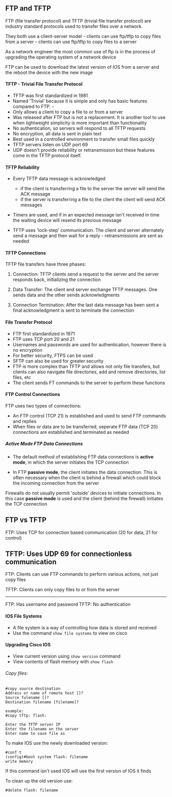 ## FTP and TFTP

FTP (file transfer protocol) and TFTP (trivial file transfer protocol) are industry standard protocols used to transfer files over a network.

They both use a client-server model
    - clients can use ftp/tftp to copy files from a server 
    - clients can use ftp/tftp to copy files to a server 

As a network engineer the most common use of ftp is in the process of upgrading the operating system of a network device 

FTP can be used to download the latest version of IOS from a server and the reboot the device with the new image 

#### TFTP - Trivial File Transfer Protocol 

- TFTP was first standardized in 1981 
- Named 'Trivial' because it is simple and only has basic features compared to FTP. -
- Only allows a client to copy a file to or from a server 
- Was released after FTP but is not a replacement. It is another tool to use when lightweight simplicity is more important than functionality 
- No authentication, so servers will respond to all TFTP requests 
- No encryption, all data is sent in plain text 
- Best used in a controlled environment to transfer small files quickly 
- TFTP servers listen on UDP port 69
- UDP doesn't provide reliability or retransmission but these features come in the TFTP protocol itself.

#### TFTP Reliability 

- Every TFTP data message is acknowledged
    - if the client is transferring a file to the server the server will send the ACK message
    - if the server is transferring a file to the client the client will send ACK messages

- Timers are used, and if in an expected message isn't received in time the waiting device will resend its previous message 

* TFTP uses 'lock-step' communication. The client and server alternately send a message and then wait for a reply - retransmissions are sent as needed

#### TFTP Connections

TFTP file transfers have three phases:

1. Connection: TFTP clients send a request to the server and the server responds back, initializing the connection 

2. Data Transfer: The client and server exchange TFTP messages. One sends data and the other sends acknowledgments

3. Connection Termination: After the last data message has been sent a final acknowledgment is sent to terminate the connection 


#### File Transfer Protocol 

- FTP first standardized in 1971
- FTP uses TCP port 20 and 21 
- Usernames and passwords are used for authentication, however there is no encryption
- For better security, FTPS can be used 
- SFTP can also be used for greater security 
- FTP is more complex than TFTP and allows not only file transfers, but clients can also navigate file directories, add and remove directories, list files, etc 
- The client sends FT commands to the server to perform these functions

#### FTP Control Connections 

FTP uses two types of connections:
* An FTP control (TCP 21) is established and used to send FTP commands and replies
* When files or data are to be transferred, seperate FTP data (TCP 20) connections are established and terminated as needed

##### Active Mode FTP Data Connections

- The default method of establishing FTP data connections is **active mode**, in which the server initiates the TCP connection 

- In FTP **passive mode**, the client initiates the data connection. This is often necessary when the client is behind a firewall which could block the incoming connection from the server 

Firewalls do not usually permit 'outside' devices to initiate connections. In this case **passive mode** is used and the client (behind the firewall) initiates the TCP connection 

## FTP vs TFTP

FTP:
Uses TCP for connection based communication (20 for data, 21 for control)

TFTP:
Uses UDP 69 for connectionless communication 
------------

FTP: 
Clients can use FTP commands to perform various actions, not just copy files

TFTP: 
Clients can only copy files to or from the server 

------------
FTP:
Has username and password 
TFTP:
No authentication

#### IOS File Systems 
- A file system is a way of controlling how data is stored and received 
- Use the command ```show file systems``` to view on cisco

#### Upgrading Cisco IOS 
 - View current version using ```show version``` command 
 - View contents of flash memory with ```show flash``` 

###### Copy files:

```
#copy source destination
Address or name of remote host []?
Source fulename []?
Destination filename [filename]?

example:
#copy tftp: flash:

Enter the TFTP server IP 
Enter the filename on the server 
Enter name to save file as
```

To make IOS use the newly downloaded version:
```
#conf t
(config)#boot system flash: filename
write memory 
```

If this command isn't used IOS will use the first version of IOS it finds 

To clean up the old version use:
```
#delete flash: filename
```

